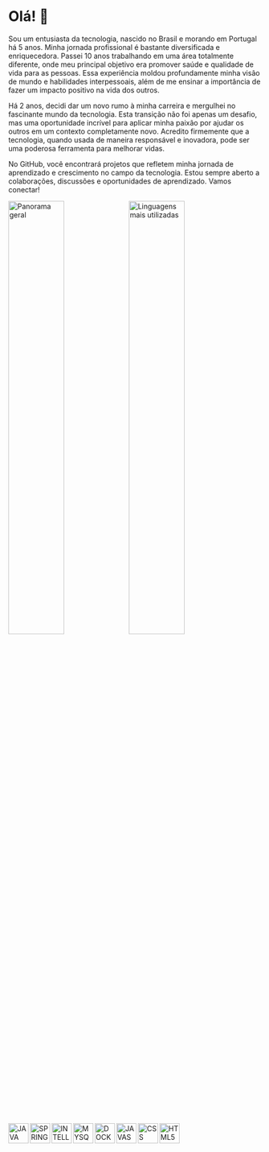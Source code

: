 # Olá! 🦾

Sou um entusiasta da tecnologia, nascido no Brasil e morando em Portugal há 5 anos. Minha jornada profissional é bastante diversificada e enriquecedora. Passei 10 anos trabalhando em uma área totalmente diferente, onde meu principal objetivo era promover saúde e qualidade de vida para as pessoas. Essa experiência moldou profundamente minha visão de mundo e habilidades interpessoais, além de me ensinar a importância de fazer um impacto positivo na vida dos outros.

Há 2 anos, decidi dar um novo rumo à minha carreira e mergulhei no fascinante mundo da tecnologia. Esta transição não foi apenas um desafio, mas uma oportunidade incrível para aplicar minha paixão por ajudar os outros em um contexto completamente novo. Acredito firmemente que a tecnologia, quando usada de maneira responsável e inovadora, pode ser uma poderosa ferramenta para melhorar vidas.

No GitHub, você encontrará projetos que refletem minha jornada de aprendizado e crescimento no campo da tecnologia. Estou sempre aberto a colaborações, discussões e oportunidades de aprendizado. Vamos conectar!

<img align="left" width="47%" alt="Panorama geral" src="https://github-readme-stats-sigma-five.vercel.app/api?username=pedrocarvalhoit&show_icons=true&theme=dark" />

<img align="left" width="47%" alt="Linguagens mais utilizadas" src="https://github-readme-stats-sigma-five.vercel.app/api/top-langs/?username=pedrocarvalhoit&layout=compact" />

<img align="left" alt="JAVA" src="https://cdn.jsdelivr.net/gh/devicons/devicon/icons/java/java-original.svg" width="40" height="40"/>

<img align="left" alt="SPRING" src="https://cdn.jsdelivr.net/gh/devicons/devicon/icons/spring/spring-original.svg" width="40" height="40" />

<img align="left" alt="INTELLIJ" src="https://cdn.jsdelivr.net/gh/devicons/devicon/icons/intellij/intellij-original.svg" width="40" height="40" />

<img align="left" alt="MYSQL" src="https://cdn.jsdelivr.net/gh/devicons/devicon/icons/mysql/mysql-original.svg" width="40" height="40" />

<img align="left" alt="DOCKER" src="https://cdn.jsdelivr.net/gh/devicons/devicon/icons/docker/docker-original.svg" width="40" idth="40" />

<img align="left" alt="JAVASCRIPT" src="https://cdn.jsdelivr.net/gh/devicons/devicon/icons/javascript/javascript-original.svg" width="40" height="40"/>

<img align="left" alt="CSS" src="https://cdn.jsdelivr.net/gh/devicons/devicon/icons/css3/css3-original.svg" width="40" height="40"/>

<img align="left" alt="HTML5" src="https://cdn.jsdelivr.net/gh/devicons/devicon/icons/html5/html5-original.svg" width="40" height="40"/>





